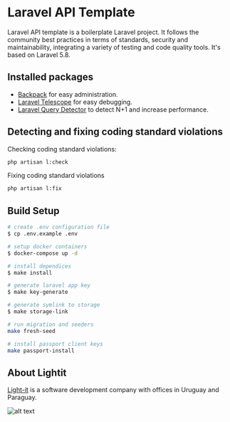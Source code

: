 # Laravel API Template
Laravel API template is a boilerplate Laravel project. It follows the community best practices in terms of standards, security and maintainability, integrating a variety of testing and code quality tools. It's based on Laravel 5.8.


## Installed packages
- [Backpack](https://backpackforlaravel.com/) for easy administration.
- [Laravel Telescope](https://laravel.com/docs/5.8/telescope) for easy debugging.
- [Laravel Query Detector](https://github.com/beyondcode/laravel-query-detector) to detect N+1 and increase performance.

## Detecting and fixing coding standard violations
Checking coding standard violations:
```bash
php artisan l:check
```
Fixing coding standard violations
```bash
php artisan l:fix
```

## Build Setup

```bash
# create .env configuration file
$ cp .env.example .env

# setup docker containers
$ docker-compose up -d

# install dependices
$ make install

# generate laravel app key
$ make key-generate

# generate symlink to storage
$ make storage-link

# run migration and seeders
make fresh-seed

# install passport client keys
make passport-install
```

## About Lightit
[Light-it](https://lightit.io) is a software development company with offices in Uruguay and Paraguay. 

![alt text](https://lightit.io/images/solo-logo.png)
